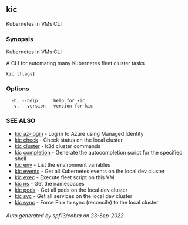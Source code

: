 ## kic

Kubernetes in VMs CLI

### Synopsis

Kubernetes in VMs CLI

  A CLI for automating many Kubernetes fleet cluster tasks

```
kic [flags]
```

### Options

```
  -h, --help      help for kic
  -v, --version   version for kic
```

### SEE ALSO

* [kic az-login](kic_az-login.md)	 - Log in to Azure using Managed Identity
* [kic check](kic_check.md)	 - Check status on the local cluster
* [kic cluster](kic_cluster.md)	 - k3d cluster commands
* [kic completion](kic_completion.md)	 - Generate the autocompletion script for the specified shell
* [kic env](kic_env.md)	 - List the environment variables
* [kic events](kic_events.md)	 - Get all Kubernetes events on the local dev cluster
* [kic exec](kic_exec.md)	 - Execute fleet script on this VM
* [kic ns](kic_ns.md)	 - Get the namespaces
* [kic pods](kic_pods.md)	 - Get all pods on the local dev cluster
* [kic svc](kic_svc.md)	 - Get all services on the local dev cluster
* [kic sync](kic_sync.md)	 - Force Flux to sync (reconcile) to the local cluster

###### Auto generated by spf13/cobra on 23-Sep-2022
